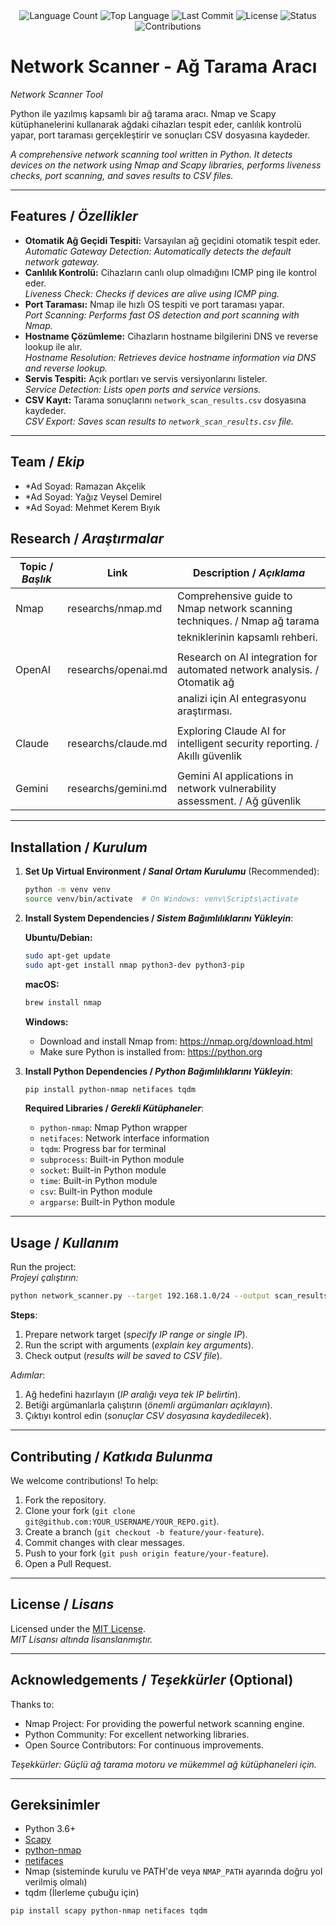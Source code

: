 <div align="center">
  <img src="https://img.shields.io/github/languages/count/keyvanarasteh/Project?style=flat-square&color=blueviolet" alt="Language Count">
  <img src="https://img.shields.io/github/languages/top/keyvanarasteh/Project?style=flat-square&color=1e90ff" alt="Top Language">
  <img src="https://img.shields.io/github/last-commit/keyvanarasteh/Project?style=flat-square&color=ff69b4" alt="Last Commit">
  <img src="https://img.shields.io/github/license/keyvanarasteh/Project?style=flat-square&color=yellow" alt="License">
  <img src="https://img.shields.io/badge/Status-Active-green?style=flat-square" alt="Status">
  <img src="https://img.shields.io/badge/Contributions-Welcome-brightgreen?style=flat-square" alt="Contributions">
</div>

# Network Scanner - Ağ Tarama Aracı
*Network Scanner Tool*

Python ile yazılmış kapsamlı bir ağ tarama aracı. Nmap ve Scapy kütüphanelerini kullanarak ağdaki cihazları tespit eder, canlılık kontrolü yapar, port taraması gerçekleştirir ve sonuçları CSV dosyasına kaydeder.

*A comprehensive network scanning tool written in Python. It detects devices on the network using Nmap and Scapy libraries, performs liveness checks, port scanning, and saves results to CSV files.*

---
## Features / *Özellikler*

- **Otomatik Ağ Geçidi Tespiti:** Varsayılan ağ geçidini otomatik tespit eder.  
  *Automatic Gateway Detection: Automatically detects the default network gateway.*
- **Canlılık Kontrolü:** Cihazların canlı olup olmadığını ICMP ping ile kontrol eder.  
  *Liveness Check: Checks if devices are alive using ICMP ping.*
- **Port Taraması:** Nmap ile hızlı OS tespiti ve port taraması yapar.  
  *Port Scanning: Performs fast OS detection and port scanning with Nmap.*
- **Hostname Çözümleme:** Cihazların hostname bilgilerini DNS ve reverse lookup ile alır.  
  *Hostname Resolution: Retrieves device hostname information via DNS and reverse lookup.*
- **Servis Tespiti:** Açık portları ve servis versiyonlarını listeler.  
  *Service Detection: Lists open ports and service versions.*
- **CSV Kayıt:** Tarama sonuçlarını `network_scan_results.csv` dosyasına kaydeder.  
  *CSV Export: Saves scan results to `network_scan_results.csv` file.*

---

## Team / *Ekip*

- *Ad Soyad: Ramazan Akçelik 
- *Ad Soyad: Yağız Veysel Demirel 
- *Ad Soyad: Mehmet Kerem Bıyık 

## Research / *Araştırmalar*

| Topic / *Başlık*        | Link                                    | Description / *Açıklama*                       |
|-------------------------|-----------------------------------------|------------------------------------------------|
|     Nmap                |   researchs/nmap.md                     | Comprehensive guide to Nmap network scanning techniques. / Nmap ağ tarama 
|                         |                                         | tekniklerinin kapsamlı rehberi.  
|                         |                                         |
|   OpenAI                | researchs/openai.md                     |Research on AI integration for automated network analysis. / Otomatik ağ   
|                         |                                         |analizi için AI entegrasyonu araştırması.
|                         |                                         |
|   Claude                |researchs/claude.md                      | Exploring Claude AI for intelligent security reporting. / Akıllı güvenlik |                         |                                         | raporlaması için Claude AI keşfi.                     
|                         |                                         |
|  Gemini                 | researchs/gemini.md                     |Gemini AI applications in network vulnerability assessment. / Ağ güvenlik                                                                      |açığı değerlendirmesinde Gemini AI uygulamaları.

---

## Installation / *Kurulum*



1. **Set Up Virtual Environment / *Sanal Ortam Kurulumu*** (Recommended):  
   ```bash
   python -m venv venv
   source venv/bin/activate  # On Windows: venv\Scripts\activate
   ```

2. **Install System Dependencies / *Sistem Bağımlılıklarını Yükleyin***:
   
   **Ubuntu/Debian:**
   ```bash
   sudo apt-get update
   sudo apt-get install nmap python3-dev python3-pip
   ```
   
   **macOS:**
   ```bash
   brew install nmap
   ```
   
   **Windows:**
   - Download and install Nmap from: https://nmap.org/download.html
   - Make sure Python is installed from: https://python.org

4. **Install Python Dependencies / *Python Bağımlılıklarını Yükleyin***:  
   ```bash
   pip install python-nmap netifaces tqdm
   ```
   
   **Required Libraries / *Gerekli Kütüphaneler***:
   - `python-nmap`: Nmap Python wrapper
   - `netifaces`: Network interface information
   - `tqdm`: Progress bar for terminal
   - `subprocess`: Built-in Python module
   - `socket`: Built-in Python module
   - `time`: Built-in Python module
   - `csv`: Built-in Python module
   - `argparse`: Built-in Python module

---

## Usage / *Kullanım*

Run the project:  
*Projeyi çalıştırın:*

```bash
python network_scanner.py --target 192.168.1.0/24 --output scan_results.csv
```

**Steps**:  
1. Prepare network target (*specify IP range or single IP*).  
2. Run the script with arguments (*explain key arguments*).  
3. Check output (*results will be saved to CSV file*).  

*Adımlar*:  
1. Ağ hedefini hazırlayın (*IP aralığı veya tek IP belirtin*).  
2. Betiği argümanlarla çalıştırın (*önemli argümanları açıklayın*).  
3. Çıktıyı kontrol edin (*sonuçlar CSV dosyasına kaydedilecek*).

---

## Contributing / *Katkıda Bulunma*

We welcome contributions! To help:  
1. Fork the repository.  
2. Clone your fork (`git clone git@github.com:YOUR_USERNAME/YOUR_REPO.git`).  
3. Create a branch (`git checkout -b feature/your-feature`).  
4. Commit changes with clear messages.  
5. Push to your fork (`git push origin feature/your-feature`).  
6. Open a Pull Request.  


---

## License / *Lisans*

Licensed under the [MIT License](LICENSE.md).  
*MIT Lisansı altında lisanslanmıştır.*

---

## Acknowledgements / *Teşekkürler* (Optional)

Thanks to:  
- Nmap Project: For providing the powerful network scanning engine.  
- Python Community: For excellent networking libraries.  
- Open Source Contributors: For continuous improvements.  

*Teşekkürler: Güçlü ağ tarama motoru ve mükemmel ağ kütüphaneleri için.*

---
## Gereksinimler

- Python 3.6+
- [Scapy](https://scapy.net/)
- [python-nmap](https://pypi.org/project/python-nmap/)
- [netifaces](https://pypi.org/project/netifaces/)
- Nmap (sisteminde kurulu ve PATH'de veya `NMAP_PATH` ayarında doğru yol verilmiş olmalı)
- tqdm (İlerleme çubuğu için)

```bash
pip install scapy python-nmap netifaces tqdm
